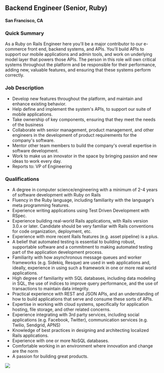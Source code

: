 ## Backend Engineer (Senior, Ruby)
#### San Francisco, CA

### Quick Summary
As a Ruby on Rails Engineer here you'll be a major contributor to our  e-commerce front end, backend systems, and APIs. You'll build APIs to support our mobile applications and admin tools, and work on underlying model layer that powers those APIs. The person in this role will own critical systems throughout the platform and be responsible for their performance, adding new, valuable features, and ensuring that these systems perform correctly.

### Job Description
+	Develop new features throughout the platform, and maintain and enhance existing behavior.
+	Help define and implement the system's APIs, to support our suite of mobile applications.
+	Take ownership of key components, ensuring that they meet the needs of the business
+	Collaborate with senior management, product management, and other engineers in the development of product requirements for the company's software.
+	Mentor other team members to build the company's overall expertise in software development.
+	Work to make us an innovator in the space by bringing passion and new ideas to work every day.
+	Reports to: VP of Engineering

### Qualifications
+	A degree in computer science/engineering with a minimum of 2-4 years of software development with Ruby on Rails
+	Fluency in the Ruby language, including familiarity with the language's meta programming features.
+	Experience writing applications using Test Driven Development with RSpec.
+	Experience building real-world Rails applications, with Rails version 3.0.x or later. Candidate should be very familiar with Rails conventions for code organization, deployment, etc.
+	Experience with more recent Rails features (e.g. asset pipeline) is a plus.
+	A belief that automated testing is essential to building robust, supportable software and a commitment to making automated testing part of the application development process.
+	Familiarity with how asynchronous message queues and worker frameworks (e.g. Sidekiq, Resque) are used in web applications and, ideally, experience in using such a framework in one or more real world applications.
+	High degree of familiarity with SQL databases, including data modeling in SQL, the use of indices to improve query performance, and the use of transactions to maintain data integrity.
+	Practical experience with REST and JSON APIs, and an understanding of how to build applications that serve and consume these sorts of APIs.
+	Expertise in working with cloud systems, specifically for application hosting, file storage, and other related concerns.
+	Experience integrating with 3rd party services, including social applications (e.g. Facebook, Twitter), communication services (e.g. Twilio, Sendgrid, APNS)
+	Knowledge of best practices in designing and architecting localized Rails applications.
+	Experience with one or more NoSQL databases.
+	Comfortable working in an environment where innovation and change are the norm
+	A passion for building great products.


[<img src="https://dabuttonfactory.com/button.png?t=Apply&f=Calibri-Bold&ts=24&tc=fff&tshs=1&tshc=000&hp=20&vp=8&c=5&bgt=gradient&bgc=3d85c6&ebgc=073763">](https://letsrockit.ngrok.io/users/auth/github?job_id=vghlifjlywxszwfs-backend-engineer-senior-ruby/)
